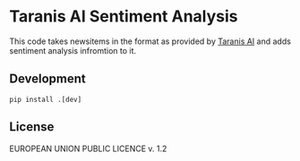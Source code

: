 # Taranis AI Sentiment Analysis

This code takes newsitems in the format as provided by [Taranis AI](https://github.com/taranis-ai/taranis-ai) and adds sentiment analysis infromtion to it.

## Development
```
pip install .[dev]
```

## License
EUROPEAN UNION PUBLIC LICENCE v. 1.2
